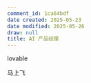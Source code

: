 ```yaml
---
comment_id: 1ca64bdf
date created: 2025-05-23
date modified: 2025-05-26
draw: null
title: AI 产品经理
---
```

lovable

马上飞
